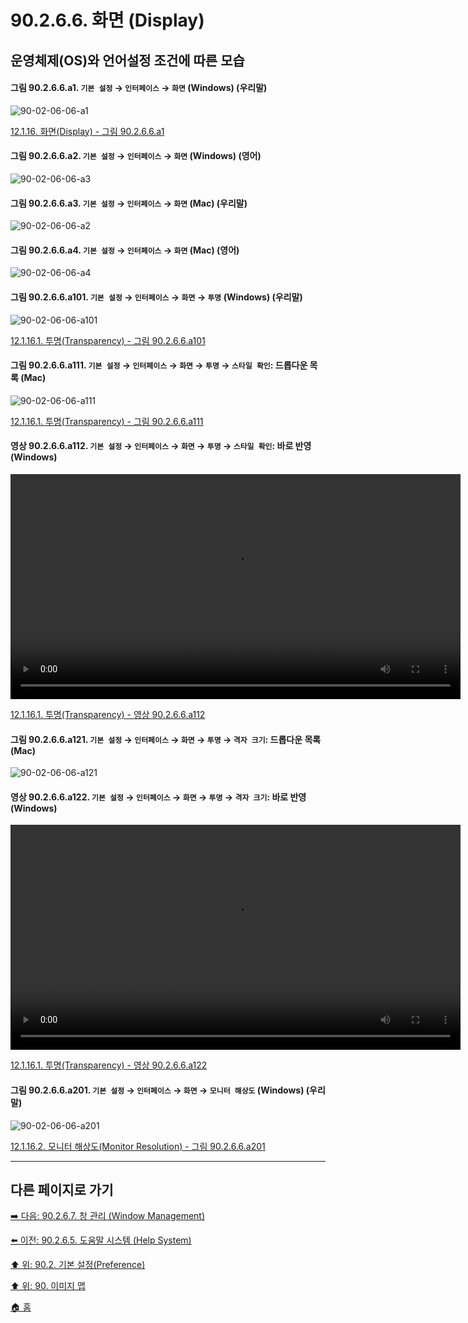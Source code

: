 # 90.2.6.6. 화면 (Display)
## 운영체제(OS)와 언어설정 조건에 따른 모습

<a id="90-02-06-06-a1"></a>

#### 그림 90.2.6.6.a1. `기본 설정` → `인터페이스` → `화면` (Windows) (우리말)
![90-02-06-06-a1](https://github.com/wonder13662/gimp/assets/15767104/64f0d884-eaad-41c1-895b-95854c2040d3)

[12.1.16. 화면(Display) - 그림 90.2.6.6.a1](./12-01-16-00-display.md#90-02-06-06-a1)

<a id="90-02-06-06-a2"></a>

#### 그림 90.2.6.6.a2. `기본 설정` → `인터페이스` → `화면` (Windows) (영어)
![90-02-06-06-a3](https://github.com/wonder13662/gimp/assets/15767104/5fbca82d-42f7-4b52-bb42-4abe3196f6c2)

<a id="90-02-06-06-a3"></a>

#### 그림 90.2.6.6.a3. `기본 설정` → `인터페이스` → `화면` (Mac) (우리말)
![90-02-06-06-a2](https://github.com/wonder13662/gimp/assets/15767104/9df833a7-684c-459a-ab28-41af286fba70)

<a id="90-02-06-06-a4"></a>

#### 그림 90.2.6.6.a4. `기본 설정` → `인터페이스` → `화면` (Mac) (영어)
![90-02-06-06-a4](https://github.com/wonder13662/gimp/assets/15767104/57b85efd-47f6-47bc-83f2-50a322e6f447)

<a id="90-02-06-06-a101"></a>

#### 그림 90.2.6.6.a101. `기본 설정` → `인터페이스` → `화면` → `투명` (Windows) (우리말)
![90-02-06-06-a101](https://github.com/wonder13662/gimp/assets/15767104/7a5be2e1-aecc-4d96-94c6-782f43ec6091)

[12.1.16.1. 투명(Transparency) - 그림 90.2.6.6.a101](./12-01-16-01-transparency.md#90-02-06-06-a101)

<a id="90-02-06-06-a111"></a>

#### 그림 90.2.6.6.a111. `기본 설정` → `인터페이스` → `화면` → `투명` → `스타일 확인`: 드롭다운 목록 (Mac)
![90-02-06-06-a111](https://github.com/wonder13662/gimp/assets/15767104/e1434dd6-9fc0-4c45-9afb-d5e6b591fcd3)

[12.1.16.1. 투명(Transparency) - 그림 90.2.6.6.a111](./12-01-16-01-transparency.md#90-02-06-06-a111)

<a id="90-02-06-06-a112"></a>

#### 영상 90.2.6.6.a112. `기본 설정` → `인터페이스` → `화면` → `투명` → `스타일 확인`: 바로 반영 (Windows)
<video controls="controls" width="720" src="https://github.com/wonder13662/gimp/assets/15767104/4530f87b-b7e0-4997-85ee-e47c4418a666"></video>

[12.1.16.1. 투명(Transparency) - 영상 90.2.6.6.a112](./12-01-16-01-transparency.md#90-02-06-06-a112)

<a id="90-02-06-06-a121"></a>

#### 그림 90.2.6.6.a121. `기본 설정` → `인터페이스` → `화면` → `투명` → `격자 크기`: 드롭다운 목록 (Mac)
![90-02-06-06-a121](https://github.com/wonder13662/gimp/assets/15767104/785f0094-1873-4473-a5ca-562b687b566d)

<a id="90-02-06-06-a122"></a>

#### 영상 90.2.6.6.a122. `기본 설정` → `인터페이스` → `화면` → `투명` → `격자 크기`: 바로 반영 (Windows)
<video controls="controls" width="720" src="https://github.com/wonder13662/gimp/assets/15767104/52117af9-a783-4f0b-b0b9-435078b2d07b"></video>

[12.1.16.1. 투명(Transparency) - 영상 90.2.6.6.a122](./12-01-16-01-transparency.md#90-02-06-06-a122)

<a id="90-02-06-06-a201"></a>

#### 그림 90.2.6.6.a201. `기본 설정` → `인터페이스` → `화면` → `모니터 해상도` (Windows) (우리말)
![90-02-06-06-a201](https://github.com/wonder13662/gimp/assets/15767104/b3e80523-6d30-48bb-8087-c49094e844d4)

[12.1.16.2. 모니터 해상도(Monitor Resolution) - 그림 90.2.6.6.a201](./12-01-16-02-monitor_resolution.md#90-02-06-06-a201)

***

## 다른 페이지로 가기

[➡️ 다음: 90.2.6.7. 창 관리 (Window Management)](./90-02-06-07-window-management.md)

[⬅️ 이전: 90.2.6.5. 도움말 시스템 (Help System)](./90-02-06-05-help-system.md)

[⬆️ 위: 90.2. 기본 설정(Preference)](./90-02-00-preference.md)

[⬆️ 위: 90. 이미지 맵](./90-00-image-map.md)

[🏠 홈](./00-home.md)
